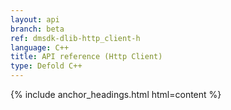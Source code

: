 ```yaml
---
layout: api
branch: beta
ref: dmsdk-dlib-http_client-h
language: C++
title: API reference (Http Client)
type: Defold C++
---
```

{% include anchor_headings.html html=content %}